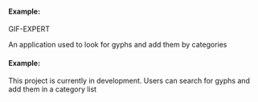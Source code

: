 
#### Example:

GIF-EXPERT 

An application used to look for gyphs and add them by categories


#### Example:

This project is currently in development. Users can search for gyphs and add them in a category list